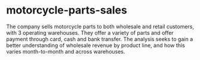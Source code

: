 # motorcycle-parts-sales
The company sells motorcycle parts to both wholesale and retail customers, with 3 operating warehouses. They offer a variety of parts and offer payment through card, cash and bank transfer. The analysis seeks to gain a better understanding of wholesale revenue by product line, and how this varies month-to-month and across warehouses. 
